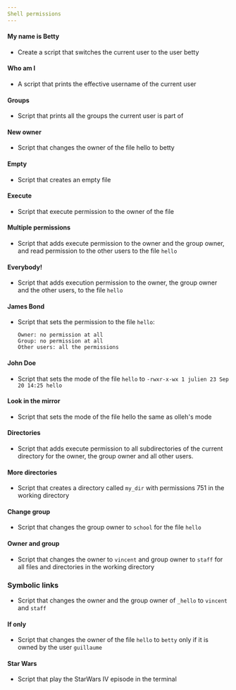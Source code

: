 ```yaml
---
Shell permissions
---
```

#### My name is Betty
* Create a script that switches the current user to the user betty

#### Who am I 
* A script that prints the effective username of the current user

#### Groups
* Script that prints all the groups the current user is part of

#### New owner
* Script that changes the owner of the file hello to betty

#### Empty
* Script that creates an empty file

#### Execute
* Script that execute permission to the owner of the file

#### Multiple permissions
* Script that adds execute permission to the owner and the group owner, and read permission to the other users to the file `hello`

#### Everybody!
* Script that adds execution permission to the owner, the group owner and the other users, to the file `hello`

#### James Bond
* Script that sets the permission to the file `hello`:
	```
	Owner: no permission at all
	Group: no permission at all
	Other users: all the permissions
	```
#### John Doe
* Script that sets the mode of the file `hello` to 
	`-rwxr-x-wx 1 julien 23 Sep 20 14:25 hello`

#### Look in the mirror
* Script that sets the mode of the file hello the same as olleh's mode

#### Directories
* Script that adds execute permission to all subdirectories of the current directory for the owner, the group owner and all other users.

#### More directories
* Script that creates a directory called `my_dir` with permissions 751 in the working directory

#### Change group
* Script that changes the group owner to `school` for the file `hello`

#### Owner and group
* Script that changes the owner to `vincent` and group owner to `staff` for all files and directories in the working directory

### Symbolic links
* Script that changes the owner and the group owner of `_hello` to `vincent` and `staff`

#### If only
* Script that changes the owner of the file `hello` to `betty` only if it is owned by the user `guillaume`

#### Star Wars
* Script that play the StarWars IV episode in the terminal
